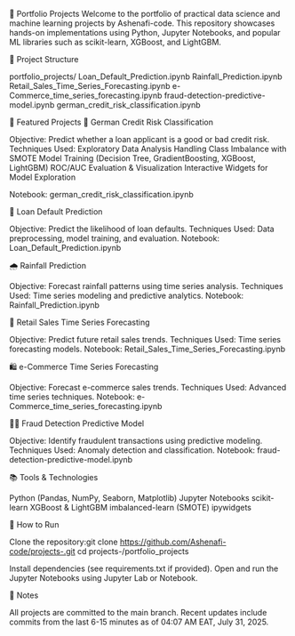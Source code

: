 💼 Portfolio Projects
Welcome to the portfolio of practical data science and machine learning projects by Ashenafi-code. This repository showcases hands-on implementations using Python, Jupyter Notebooks, and popular ML libraries such as scikit-learn, XGBoost, and LightGBM.

📁 Project Structure

portfolio_projects/
Loan_Default_Prediction.ipynb
Rainfall_Prediction.ipynb
Retail_Sales_Time_Series_Forecasting.ipynb
e-Commerce_time_series_forecasting.ipynb
fraud-detection-predictive-model.ipynb
german_credit_risk_classification.ipynb




📌 Featured Projects
🏦 German Credit Risk Classification

Objective: Predict whether a loan applicant is a good or bad credit risk.
Techniques Used: 
Exploratory Data Analysis
Handling Class Imbalance with SMOTE
Model Training (Decision Tree, GradientBoosting, XGBoost, LightGBM)
ROC/AUC Evaluation & Visualization
Interactive Widgets for Model Exploration


Notebook: german_credit_risk_classification.ipynb

💸 Loan Default Prediction

Objective: Predict the likelihood of loan defaults.
Techniques Used: Data preprocessing, model training, and evaluation.
Notebook: Loan_Default_Prediction.ipynb

🌧️ Rainfall Prediction

Objective: Forecast rainfall patterns using time series analysis.
Techniques Used: Time series modeling and predictive analytics.
Notebook: Rainfall_Prediction.ipynb

🛒 Retail Sales Time Series Forecasting

Objective: Predict future retail sales trends.
Techniques Used: Time series forecasting models.
Notebook: Retail_Sales_Time_Series_Forecasting.ipynb

🛍️ e-Commerce Time Series Forecasting

Objective: Forecast e-commerce sales trends.
Techniques Used: Advanced time series techniques.
Notebook: e-Commerce_time_series_forecasting.ipynb

🕵️‍♂️ Fraud Detection Predictive Model

Objective: Identify fraudulent transactions using predictive modeling.
Techniques Used: Anomaly detection and classification.
Notebook: fraud-detection-predictive-model.ipynb


📚 Tools & Technologies

Python (Pandas, NumPy, Seaborn, Matplotlib)
Jupyter Notebooks
scikit-learn
XGBoost & LightGBM
imbalanced-learn (SMOTE)
ipywidgets


🚀 How to Run

Clone the repository:git clone https://github.com/Ashenafi-code/projects-.git
cd projects-/portfolio_projects


Install dependencies (see requirements.txt if provided).
Open and run the Jupyter Notebooks using Jupyter Lab or Notebook.


📝 Notes

All projects are committed to the main branch.
Recent updates include commits from the last 6-15 minutes as of 04:07 AM EAT, July 31, 2025.
